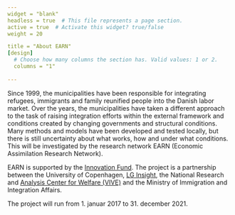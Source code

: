 ```yaml
---
widget = "blank"
headless = true  # This file represents a page section.
active = true  # Activate this widget? true/false
weight = 20

title = "About EARN"
[design]
  # Choose how many columns the section has. Valid values: 1 or 2.
  columns = "1"
  
---
```

Since 1999, the municipalities have been responsible for integrating refugees, immigrants and family reunified people into the Danish labor market. 
Over the years, the municipalities have taken a different approach to the task of raising integration efforts within the external framework and conditions created by changing governments and structural conditions.
Many methods and models have been developed and tested locally, but there is still uncertainty about what works, how and under what conditions. 
This will be investigated by the research network EARN (Economic Assimilation Research Network).

EARN is supported by the [Innovation Fund](https://innovationsfonden.dk/da). The project is a partnership between the University of Copenhagen, [LG Insight](https://lg-insight.dk/), the National Research and [Analysis Center for Welfare (VIVE)](https://www.vive.dk/da/) and the Ministry of Immigration and Integration Affairs. 

The project will run from 1. januar 2017 to 31. december 2021.

